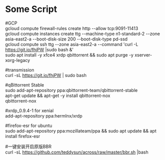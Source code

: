 # Some Script

#GCP  
gcloud compute firewall-rules create http --allow tcp:9091-11413  
gcloud compute instances create ttg --machine-type n1-standard-2 --zone asia-east2-a --boot-disk-size 200 --boot-disk-type pd-ssd  
gcloud compute ssh ttg --zone asia-east2-a --command 'curl -L https://git.io/fhjPW |sudo bash &'  
sudo apt install -y xfce4 xrdp qbittorrent && sudo apt purge -y xserver-xorg-legacy

#transmission  
curl -sL https://git.io/fhjPW | sudo bash

#qBittorrent Stable  
sudo add-apt-repository ppa:qbittorrent-team/qbittorrent-stable  
apt-get update && apt-get -y install qbittorrent-nox  
qbittorrent-nox

#xrdp_0.9.4-1 for xenial  
add-apt-repository ppa:hermlnx/xrdp  

#firefox-esr for ubuntu  
sudo add-apt-repository ppa:mozillateam/ppa && sudo apt update && apt install firefox-esr


#一键安装开启原版BBR  
curl -sL https://github.com/teddysun/across/raw/master/bbr.sh |bash  
